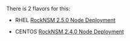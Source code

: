 There is 2 flavors for this:

- RHEL
[RockNSM 2.5.0 Node Deployment](/topics/rocknsm2-5-0_Pending/RHEL/README.md)


- CENTOS
[RockNSM 2.4.0 Node Deployment](/topics/rocknsm2-5-0_Pending/CENTOS/README.md)
